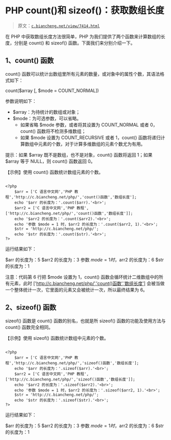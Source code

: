 # PHP count()和 sizeof()：获取数组长度

> 原文：[`c.biancheng.net/view/7414.html`](http://c.biancheng.net/view/7414.html)

在 PHP 中获取数组长度方法很简单，PHP 为我们提供了两个函数来计算数组的长度，分别是 count() 和 sizeof() 函数。下面我们来分别介绍一下。

## 1、count() 函数

count() 函数可以统计出数组里所有元素的数量，或对象中的属性个数，其语法格式如下：

count($array [, $mode = COUNT_NORMAL])

参数说明如下：

*   $array：为待统计的数组或对象；
*   $mode：为可选参数，可以省略。
    *   如果省略 $mode 参数，或者将其设置为 COUNT_NORMAL 或者 0，count() 函数将不检测多维数组；
    *   如果 $mode 设置为 COUNT_RECURSIVE 或者 1，count() 函数将递归计算数组中元素的个数，对于计算多维数组的元素个数尤为有用。

提示：如果 $array 既不是数组，也不是对象，count() 函数将返回 1；如果 $array 等于 NULL，则 count() 函数返回 0。

【示例】使用 count() 函数统计数组元素的个数。

```

<?php
    $arr = ['C 语言中文网','PHP 教程','http://c.biancheng.net/php/','count()函数','数组长度'];
    echo '$arr 的长度为：'.count($arr).'<br>';
    $arr2 = ['C 语言中文网','PHP 教程',['http://c.biancheng.net/php/','count()函数','数组长度']];
    echo '$arr2 的长度为：'.count($arr2).'<br>';
    echo '参数 $mode = 1 时，$arr2 的长度为：'.count($arr2, 1).'<br>';
    $str = 'http://c.biancheng.net/php/';
    echo '$str 的长度为：'.count($str).'<br>';
?>
```

运行结果如下：

$arr 的长度为：5
$arr2 的长度为：3
参数 $mode = 1 时，$arr2 的长度为：6
$str 的长度为：1

注意：代码第 6 行把 $mode 设置为 1，count() 函数会循环统计二维数组中的所有元素，此时 ['http://c.biancheng.net/php/','count()函数','数组长度'] 会被当做一个整体统计一次，它里面的元素又会被统计一次，所以最终结果为 6。

## 2、sizeof() 函数

sizeof() 函数是 count() 函数的别名，也就是所 sizeof() 函数的功能及使用方法与 count() 函数完全相同。

【示例】使用 sizeof() 函数统计数组中元素的个数。

```

<?php
    $arr = ['C 语言中文网','PHP 教程','http://c.biancheng.net/php/','sizeof()函数','数组长度'];
    echo '$arr 的长度为：'.sizeof($arr).'<br>';
    $arr2 = ['C 语言中文网','PHP 教程',['http://c.biancheng.net/php/','sizeof()函数','数组长度']];
    echo '$arr2 的长度为：'.sizeof($arr2).'<br>';
    echo '参数 $mode = 1 时，$arr2 的长度为：'.sizeof($arr2, 1).'<br>';
    $str = 'http://c.biancheng.net/php/';
    echo '$str 的长度为：'.sizeof($str).'<br>';
?>
```

运行结果如下：

$arr 的长度为：5
$arr2 的长度为：3
参数 $mode = 1 时，$arr2 的长度为：6
$str 的长度为：1